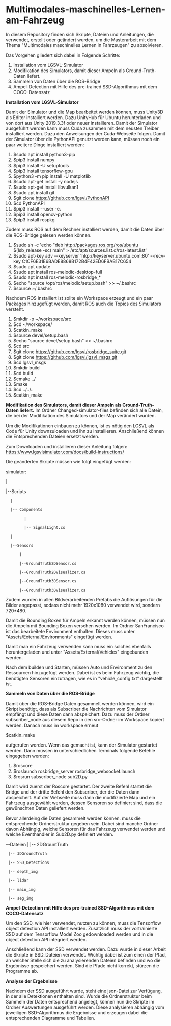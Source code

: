 # Multimodales-maschinelles-Lernen-am-Fahrzeug

In diesem Repository finden sich Skripte, Dateien und Anleitungen, die verwendet, erstellt oder geändert wurden, um die Masterarbeit mit dem Thema "Multimodales maschinelles Lernen in Fahrzeugen" zu absolvieren.

Das Vorgehen gliedert sich dabei in Folgende Schritte:
1. Installation vom LGSVL-Simulator
2. Modifikation des Simulators, damit dieser Ampeln als Ground-Truth-Daten  liefert.
3. Sammeln von Daten über die ROS-Bridge
4. Ampel-Detection mit Hilfe des pre-trained SSD-Algorithmus mit dem COCO-Datensatz


<b>Installation vom LGSVL-Simulator</b>

Damit der Simulator und die Map bearbeitet werden können, muss Unity3D als Editor installiert werden. Dazu UnityHub für Ubuntu herunterladen und von dort aus Unity 2019.3.3f oder neuer installieren. 
Damit der Simulator ausgeführt werden kann muss Cuda zusammen mit dem neusten Treiber installiert werden. Dazu den Anweisungen der Cuda-Webseite folgen.
Damit der Simulator über die PythonAPI genutzt werden kann, müssen noch ein paar weitere Dinge installiert werden:

1. $sudo apt install python3-pip
2. $pip3 install numpy
3. $pip3 install -U setuptools
4. $pip3 install tensorflow-gpu
5. $python3 -m pip install -U matplotlib
6. $sudo apt-get install -y nodejs
7. $sudo apt-get install libvulkan1
8. $sudo apt install git
9. $git clone https://github.com/lgsvl/PythonAPI
10. $cd PythonAPI
11. $pip3 install --user -e.
12. $pip3 install opencv-python
13. $pip3 install rospkg

Zudem muss ROS auf dem Rechner installiert werden, damit die Daten über die ROS-Bridge gelesen werden können.

1. $sudo sh -c 'echo "deb http://packages.ros.org/ros/ubuntu $(lsb_release -sc) main" > /etc/apt/sources.list.d/ros-latest.list'
2. $sudo apt-key adv --keyserver 'hkp://keyserver.ubuntu.com:80' --recv-key C1CF6E31E6BADE8868B172B4F42ED6FBAB17C654
3. $sudo apt update
4. $sudo apt install ros-melodic-desktop-full
5. $sudo apt install ros-melodic-rosbridge_*
6. $echo "source /opt/ros/melodic/setup.bash" >> ~/.bashrc
7. $source ~/.bashrc

Nachdem ROS installiert ist sollte ein Workspace erzeugt und ein paar Packages hinzugefügt werden, damit ROS auch die Topics des Simulators versteht.

1. $mkdir -p ~/workspace/src
2. $cd ~/workspace/
3. $catkin_make
4. $source devel/setup.bash
5. $echo "source devel/setup.bash" >> ~/.bashrc
6. $cd src
7. $git clone https://github.com/lgsvl/rosbridge_suite.git
8. $git clone https://github.com/lgsvl/lgsvl_msgs.git
9. $cd lgsvl_msgs
10. $mkdir build
11. $cd build
12. $cmake ../
13. $make
14. $cd ../../..
15. $catkin_make




<b>Modifikation des Simulators, damit dieser Ampeln als Ground-Truth-Daten  liefert.</b>
Im Ordner Changed-simulator-files befinden sich alle Datein, die bei der Modifikation des Simulators und der Map verändert wurden.

Um die Modifikationen einbauen zu können, ist es nötig den LGSVL als Code für Unity downzuloaden und ihn zu installieren. Anschließend können die Entsprechenden Dateien ersetzt werden.

Zum Downloaden und installieren dieser Anleitung folgen: https://www.lgsvlsimulator.com/docs/build-instructions/

Die geänderten Skripte müssen wie folgt eingefügt werden:

simulator:

  |

  |--Scripts

      |

      |-- Components

            |

            |-- SignalLight.cs

      |

      |--Sensors

          |

          |--GroundTruth2DSensor.cs

          |--GroundTruth2DVisualizer.cs

          |--GroundTruth3DSensor.cs

          |--GroundTruth3DVisualizer.cs
Zudem wurden in allen Bildverarbeitenden Prefabs die Auflösungen für die Bilder angepasst, sodass nicht mehr 1920x1080 verwendet wird, sondern 720*480.

Damit die Bounding Boxen für Ampeln erkannt werden können, müssen nun die Ampeln mit Bounding Boxen versehen werden. Im Ordner SanFrancisco ist das bearbeitete Environment enthalten. Dieses muss unter "Assets/External/Environments" eingefügt werden.

Damit man ein Fahrzeug verwenden kann muss ein solches ebenfalls heruntergeladen und unter "Assets/External/Vehicles" eingebunden werden.

Nach dem builden und Starten, müssen Auto und Environment zu den Ressourcen hinzugefügt werden. Dabei ist es beim Fahrzeug wichtig, die benötigten Sensoren einzutragen, wie es in "vehicle_config.txt" dargestellt ist.

<b>Sammeln von Daten über die ROS-Bridge</b>

Damit über die ROS-Bridge Daten gesammelt werden können, wird ein Skript benötigt, dass als Subscriber die Nachrichten vom Simulator empfängt und diese Daten dann abspeichert. Dazu muss der Ordner subscriber_node aus diesem Repo in den src-Ordner im Workspace kopiert werden. Danach muss im workspace erneut 

  $catkin_make
  
aufgerufen werden. Wenn das gemacht ist, kann der Simulator gestartet werden. 
Dann müssen in unterschiedlichen Terminals folgende Befehle eingegeben werden:
1. $roscore
2. $roslaunch rosbridge_server rosbridge_websocket.launch
3. $rosrun subscriber_node sub2D.py

Damit wird zuerst der Roscore gestartet. Der zweite Befehl startet die Bridge und der dritte Befehl den Subscriber, der die Daten dann abspeichert.
Auf der Webseite muss dann die modifizierte Map und ein Fahrzeug ausgewählt werden, dessen Sensoren so definiert sind, dass die gewünschten Daten geliefert werden. 

Bevor allerdeing die Daten gesammelt werden können. muss die entsprechende Ordnerstruktur gegeben sein. Dabei sind manche Ordner davon Abhängig, welche Sensoren für das Fahrzeug verwendet werden und welche Eventhandler in Sub2D.py definiert werden.

--Dateien
     |
     |-- 2DGrountTruth
     
     |-- 3DGroundTruth
     
     |-- SSD_Detections
     
     |-- depth_img
     
     |-- lidar
     
     |-- main_img
     
     |-- seg_img



<b>Ampel-Detection mit Hilfe des pre-trained SSD-Algorithmus mit dem COCO-Datensatz</b>

Um den SSD, wie hier verwendet, nutzen zu können, muss die Tensorflow object detection API installiert werden. Zusätzlich muss der vortrainierte SSD auf dem Tensorflow Model Zoo gedownloaded werden und in die object detection API integriert werden. 

Anschließend kann der SSD verwendet werden. Dazu wurde in dieser Arbeit die Skripte in SSD_Dateien verwendet. Wichtig dabei ist zum einen der Pfad, an welcher Stelle sich die zu analysierenden Dateien befinden und wo die Ergebnisse gespeichert werden. Sind die Pfade nicht korrekt, stürzen die Programme ab.


<b> Analyse der Ergebnisse</b>

Nachdem der SSD ausgeführt wurde, steht eine json-Datei zur Verfügung, in der alle Detektionen enthalten sind. Wurde die Ordnerstruktur beim Sammeln der Daten entsprechend angelegt, können nun die Skripte im Ordner Auswertungen ausgeführt werden. Diese analysieren abhängig vom jeweiligen SSD-Algorithmus die Ergebnisse und erzeugen dabei die entsprechenden Diagramme und Tabellen.

